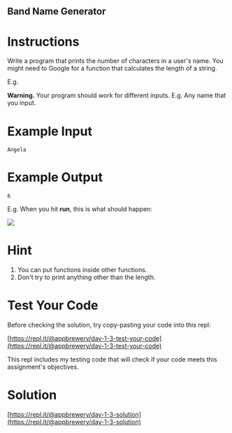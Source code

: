 ## Band Name Generator

# Instructions

Write a program that prints the number of characters in a user's name. You might need to Google for a function that calculates the length of a string. 

E.g.

[]()

**Warning.** Your program should work for different inputs. E.g. Any name that you input.

# Example Input

```
Angela
```

# Example Output

```
6
```

E.g. When you hit **run**, this is what should happen:

![](https://cdn.fs.teachablecdn.com/opevxYZSTM2ZHjbAX3XV) 

# Hint

1. You can put functions inside other functions.
2. Don't try to print anything other than the length.

# Test Your Code

Before checking the solution, try copy-pasting your code into this repl: 

[https://repl.it/@appbrewery/day-1-3-test-your-code](https://repl.it/@appbrewery/day-1-3-test-your-code)

This repl includes my testing code that will check if your code meets this assignment's objectives. 


# Solution

[https://repl.it/@appbrewery/day-1-3-solution](https://repl.it/@appbrewery/day-1-3-solution)
